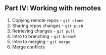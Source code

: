 ##  Part IV: Working with remotes

1. Copying remote repos - `git clone`
2. Sharing repos changes - `git push`
3. Retrieving changes - `git pull`
4. Intro to branching - `git branch`
5. Intro to merging - `git merge`
6. Merge conflicts